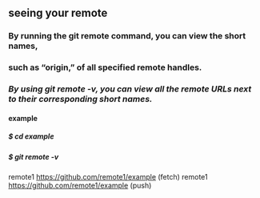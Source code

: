 ## seeing your remote

### By running the git remote command, you can view the short names,
### such as “origin,” of all specified remote handles.

### *By using git remote -v, you can view all the remote URLs next to their corresponding short names.*

#### example 

##### $ cd example
##### $ git remote -v
remote1 https://github.com/remote1/example (fetch)
remote1 https://github.com/remote1/example (push)